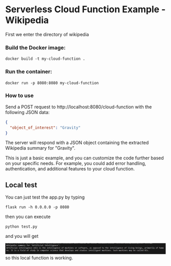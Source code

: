 # Serverless Cloud Function Example - Wikipedia

First we enter the directory of wikipedia
### Build the Docker image:
```
docker build -t my-cloud-function .
```
### Run the container:

```
docker run -p 8080:8080 my-cloud-function
```

### How to use
Send a POST request to http://localhost:8080/cloud-function with the following JSON data:

```JSON
{
  "object_of_interest": "Gravity"
}
```

The server will respond with a JSON object containing the extracted Wikipedia summary for "Gravity".

This is just a basic example, and you can customize the code further based on your specific needs. For example, you could add error handling, authentication, and additional features to your cloud function.

## Local test
You can just test the app.py by typing
```
flask run -h 0.0.0.0 -p 8080
```
then you can execute

```
python test.py
```
and you will get 

![](assets/2024-02-24-11-51-24.png)
so this local function is working.